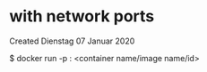 # with network ports
Created Dienstag 07 Januar 2020

$ docker run -p <host port>: <container port><container name/image name/id>

